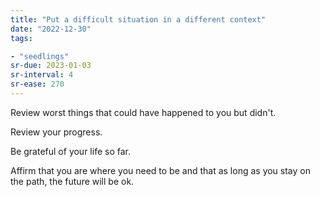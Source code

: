 ```yaml
---
title: "Put a difficult situation in a different context"
date: "2022-12-30"
tags:

- "seedlings"
sr-due: 2023-01-03
sr-interval: 4
sr-ease: 270
---
```


Review worst things that could have happened to you but didn't.

Review your progress.

Be grateful of your life so far.

Affirm that you are where you need to be and that as long as you stay on the path, the future will be ok.

